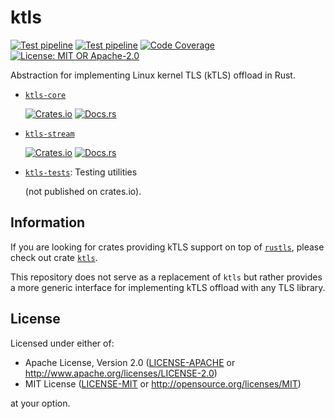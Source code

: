# ktls

[![Test pipeline](https://github.com/hanyu-dev/ktls/actions/workflows/ci.yml/badge.svg)](https://github.com/hanyu-dev/ktls/actions/workflows/ci.yml?query=branch%3Amain)
[![Test pipeline](https://github.com/hanyu-dev/ktls/actions/workflows/kernel-compatibility-test.yml/badge.svg)](https://github.com/hanyu-dev/ktls/actions/workflows/kernel-compatibility-test.yml?query=branch%3Amain)
[![Code Coverage](https://codecov.io/github/hanyu-dev/ktls/graph/badge.svg?token=vwYtOhk2cV)](https://codecov.io/github/hanyu-dev/ktls)
[![License: MIT OR Apache-2.0](https://img.shields.io/badge/license-MIT%20OR%20Apache--2.0-blue.svg)](LICENSE-MIT)

Abstraction for implementing Linux kernel TLS (kTLS) offload in Rust.

- [`ktls-core`](./crates/ktls-core/README.md)

  [![Crates.io](https://img.shields.io/crates/v/ktls-core)](https://crates.io/crates/ktls-core)
  [![Docs.rs](https://docs.rs/ktls-core/badge.svg)](https://docs.rs/ktls-core)
- [`ktls-stream`](./crates/ktls-stream/README.md)

  [![Crates.io](https://img.shields.io/crates/v/ktls-stream)](https://crates.io/crates/ktls-stream)
  [![Docs.rs](https://docs.rs/ktls-stream/badge.svg)](https://docs.rs/ktls-stream)
- [`ktls-tests`](./crates/ktls-tests/README.md): Testing utilities

  (not published on crates.io).

## Information

If you are looking for crates providing kTLS support on top of [`rustls`](https://crates.io/crates/rustls), please check out crate [`ktls`](https://crates.io/crates/ktls).

This repository does not serve as a replacement of `ktls` but rather provides a more generic interface for implementing kTLS offload with any TLS library.

## License

Licensed under either of:

- Apache License, Version 2.0 ([LICENSE-APACHE](LICENSE-APACHE) or http://www.apache.org/licenses/LICENSE-2.0)
- MIT License ([LICENSE-MIT](LICENSE-MIT) or http://opensource.org/licenses/MIT)

at your option.
